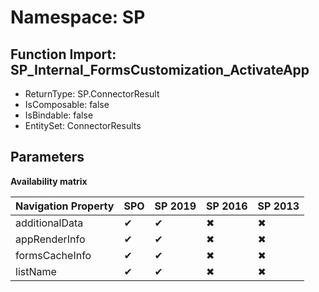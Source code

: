 # Namespace: SP

## Function Import: SP_Internal_FormsCustomization_ActivateApp

- ReturnType: SP.ConnectorResult
- IsComposable: false
- IsBindable: false
- EntitySet: ConnectorResults

## Parameters

**Availability matrix**

Navigation Property | SPO | SP 2019 | SP 2016 | SP 2013
----------|-----|---------|---------|--------
additionalData | ✔ | ✔ | ✖ | ✖
appRenderInfo | ✔ | ✔ | ✖ | ✖
formsCacheInfo | ✔ | ✔ | ✖ | ✖
listName | ✔ | ✔ | ✖ | ✖
